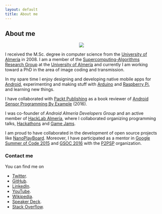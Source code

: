 ```yaml
---
layout: default
title: About me
---
```


## About me

<p align="center">
  <img src="http://josejuansanchez.github.io/images/about_jj.png" />
</p>

I received the M.Sc. degree in computer science from the [University of 
Almería][1] in 2008. I am a member of the [Supercomputing-Algorithms 
Research Group][2] at the [University of Almería][3] and currently I am
working toward a PhD in the area of image coding and transmission.

In my spare time I enjoy designing and developing native mobile apps for
[Android][4], experimenting and making stuff with [Arduino][5] and [Raspberry Pi][6],
and learning new things.

I have collaborated with [Packt Publishing](https://www.packtpub.com) as a book
reviewer of [Android Sensor Programming By
Example](https://www.packtpub.com/application-development/android-sensor-programming-example)
(2016).

I was co-founder of *Android Almería Developers Group* and an active member
of [HackLab Almería][8], where I collaborated organizing programming talks,
[Hackathons][9] and [Game Jams][13].

I am proud to have collaborated in the development of open source projects
like [NanoPlayBoard][15]. Moreover, I have participated as a mentor in 
[Google Summer of Code 2015][11] and [GSOC 2016][14] with the [P2PSP][12] organization.

### Contact me

You can find me on

* [Twitter](https://twitter.com/josejuansanchez).
* [GitHub](https://github.com/josejuansanchez).
* [LinkedIn](http://www.linkedin.com/pub/jos%C3%A9-juan-s%C3%A1nchez-hern%C3%A1ndez/6a/858/830).
* [YouTube](https://www.youtube.com/user/lajauladefaraday).
* [Wikipedia](https://es.wikipedia.org/wiki/Usuario:JJsanchez).
* [Speaker Deck](https://speakerdeck.com/josejuansanchez).
* [Stack Overflow](http://stackoverflow.com/users/2090682/jose-juan-sanchez).

<!--
* [Bitbucket](https://bitbucket.org/josejuansanchez).
* [Launchpad](https://launchpad.net/~josejuan-sanchez).
* [Google+](https://plus.google.com/+JoséJuanSánchezHernández).
-->

[1]: http://www.ual.es
[2]: http://www.hpca.ual.es
[3]: http://www.ual.es
[4]: http://www.android.com
[5]: http://www.arduino.cc
[6]: http://www.raspberrypi.org
[7]: https://plus.google.com/u/0/communities/105420979515011141876
[8]: http://hacklabalmeria.net
[9]: https://hacklabalmeria.net/actividades/2015/10/01/elhackaton.html
[11]: https://www.google-melange.com/gsoc/homepage/google/gsoc2015
[12]: http://p2psp.org
[13]: http://www.jamtodayalmeria.com
[14]: https://summerofcode.withgoogle.com
[15]: https://nanoplayboard.github.io